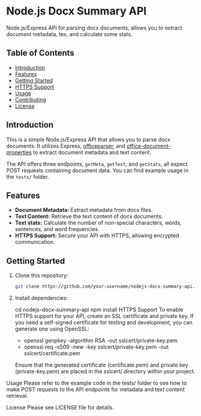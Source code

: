 # Node.js Docx Summary API

Node.js/Express API for parsing docx documents, allows you to extract document metadata, tex, and calculate some stats.

## Table of Contents

- [Introduction](#introduction)
- [Features](#features)
- [Getting Started](#getting-started)
- [HTTPS Support](#https-support)
- [Usage](#usage)
- [Contributing](#contributing)
- [License](#license)

## Introduction

This is a simple Node.js/Express API that allows you to parse docx documents. It utilizes Express, [officeparser](https://github.com/gfloyd/node-office-parser), and [office-document-properties](https://github.com/nswalton/node-office-document-properties) to extract document metadata and text content.

The API offers three endpoints, `getMeta`, `getText`, and `getStats`, all expect POST requests containing document data. You can find example usage in the `tests/` folder.

## Features

- **Document Metadata:** Extract metadata from docx files.
- **Text Content:** Retrieve the text content of docx documents.
- **Text stats:** Calculate the number of non-special characters, words, sentences, and word frequencies.
- **HTTPS Support:** Secure your API with HTTPS, allowing encrypted communication.

## Getting Started

1. Clone this repository:

   ```bash
   git clone https://github.com/your-username/nodejs-docx-summary-api.git

2. Install dependencies:

    cd nodejs-docx-summary-api
    npm install
    HTTPS Support
    To enable HTTPS support for your API, create an SSL certificate and private key. If you need a self-signed certificate for testing and development, you can generate one using OpenSSL:

    - openssl genpkey -algorithm RSA -out sslcert/private-key.pem
    - openssl req -x509 -new -key sslcert/private-key.pem -out sslcert/certificate.pem
    
    Ensure that the generated certificate (certificate.pem) and private key (private-key.pem) are placed in the sslcert/ directory within your project.

Usage
Please refer to the example code in the tests/ folder to see how to make POST requests to the API endpoints for metadata and text content retrieval.

License
Please see LICENSE file for details.
